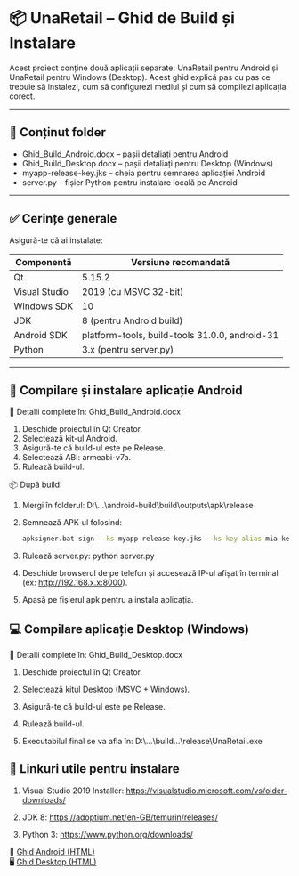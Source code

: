 # 📦 UnaRetail – Ghid de Build și Instalare

Acest proiect conține două aplicații separate: UnaRetail pentru Android și UnaRetail pentru Windows (Desktop). Acest ghid explică pas cu pas ce trebuie să instalezi, cum să configurezi mediul și cum să compilezi aplicația corect.

---

## 📁 Conținut folder

- Ghid_Build_Android.docx – pașii detaliați pentru Android
- Ghid_Build_Desktop.docx – pașii detaliați pentru Desktop (Windows)
- myapp-release-key.jks – cheia pentru semnarea aplicației Android
- server.py – fișier Python pentru instalare locală pe Android


---

## ✅ Cerințe generale

Asigură-te că ai instalate:

| Componentă                | Versiune recomandată         |
|---------------------------|------------------------------|
| Qt                       | 5.15.2                       |
| Visual Studio            | 2019 (cu MSVC 32-bit)        |
| Windows SDK              | 10                           |
| JDK                      | 8 (pentru Android build)     |
| Android SDK              | platform-tools, build-tools 31.0.0, android-31 |
| Python                   | 3.x (pentru server.py)       |

---

## 📱 Compilare și instalare aplicație Android

📄 Detalii complete în: Ghid_Build_Android.docx

1. Deschide proiectul în Qt Creator.
2. Selectează kit-ul Android.
3. Asigură-te că build-ul este pe Release.
4. Selectează ABI: armeabi-v7a.
5. Rulează build-ul.

📦 După build:

1. Mergi în folderul:
   D:\…\android-build\build\outputs\apk\release
2. Semnează APK-ul folosind:
   ```bash
   apksigner.bat sign --ks myapp-release-key.jks --ks-key-alias mia-key --ks-pass pass:unamia --key-pass pass:unamia --out UnaRetail_1.33.apk android-build-release-unsigned.apk
3. Rulează server.py:
   python server.py
4. Deschide browserul de pe telefon și accesează IP-ul afișat în terminal (ex: http://192.168.x.x:8000).

5. Apasă pe fișierul apk pentru a instala aplicația.

## 💻 Compilare aplicație Desktop (Windows)

📄 Detalii complete în: Ghid_Build_Desktop.docx

1. Deschide proiectul în Qt Creator.

2. Selectează kitul Desktop (MSVC + Windows).

3. Asigură-te că build-ul este pe Release.

4. Rulează build-ul.

5. Executabilul final se va afla în:
   D:\…\build…\release\UnaRetail.exe


## 🔗 Linkuri utile pentru instalare

1) Visual Studio 2019 Installer: https://visualstudio.microsoft.com/vs/older-downloads/

2) JDK 8: https://adoptium.net/en-GB/temurin/releases/

4) Python 3: https://www.python.org/downloads/

📘 [Ghid Android (HTML)](Guides/Android.htm)  
🖥️ [Ghid Desktop (HTML)](Guides/Desktop.htm)
